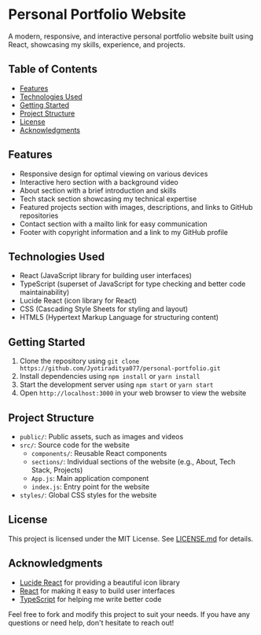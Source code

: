 # Personal Portfolio Website

A modern, responsive, and interactive personal portfolio website built using React, showcasing my skills, experience, and projects.

## Table of Contents

* [Features](#features)
* [Technologies Used](#technologies-used)
* [Getting Started](#getting-started)
* [Project Structure](#project-structure)
* [License](#license)
* [Acknowledgments](#acknowledgments)

## Features

* Responsive design for optimal viewing on various devices
* Interactive hero section with a background video
* About section with a brief introduction and skills
* Tech stack section showcasing my technical expertise
* Featured projects section with images, descriptions, and links to GitHub repositories
* Contact section with a mailto link for easy communication
* Footer with copyright information and a link to my GitHub profile

## Technologies Used

* React (JavaScript library for building user interfaces)
* TypeScript (superset of JavaScript for type checking and better code maintainability)
* Lucide React (icon library for React)
* CSS (Cascading Style Sheets for styling and layout)
* HTML5 (Hypertext Markup Language for structuring content)

## Getting Started

1. Clone the repository using `git clone https://github.com/Jyotiraditya077/personal-portfolio.git`
2. Install dependencies using `npm install` or `yarn install`
3. Start the development server using `npm start` or `yarn start`
4. Open `http://localhost:3000` in your web browser to view the website

## Project Structure

* `public/`: Public assets, such as images and videos
* `src/`: Source code for the website
	+ `components/`: Reusable React components
	+ `sections/`: Individual sections of the website (e.g., About, Tech Stack, Projects)
	+ `App.js`: Main application component
	+ `index.js`: Entry point for the website
* `styles/`: Global CSS styles for the website

## License

This project is licensed under the MIT License. See [LICENSE.md](LICENSE.md) for details.

## Acknowledgments

* [Lucide React](https://lucide.dev/) for providing a beautiful icon library
* [React](https://reactjs.org/) for making it easy to build user interfaces
* [TypeScript](https://www.typescriptlang.org/) for helping me write better code

Feel free to fork and modify this project to suit your needs. If you have any questions or need help, don't hesitate to reach out!
